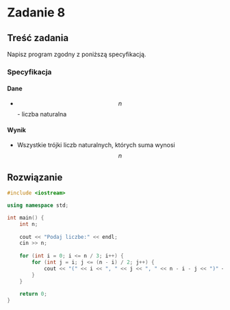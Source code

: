 # Zadanie 8

## Treść zadania

Napisz program zgodny z poniższą specyfikacją.

### Specyfikacja

#### Dane

* $$n$$ - liczba naturalna

#### Wynik

* Wszystkie trójki liczb naturalnych, których suma wynosi $$n$$

## Rozwiązanie

```cpp
#include <iostream>

using namespace std;

int main() {
    int n;
    
    cout << "Podaj liczbe:" << endl;
    cin >> n;
    
    for (int i = 0; i <= n / 3; i++) {
        for (int j = i; j <= (n - i) / 2; j++) {
            cout << "(" << i << ", " << j << ", " << n - i - j << ")" << endl;
        }
    }
    
    return 0;
}
```
